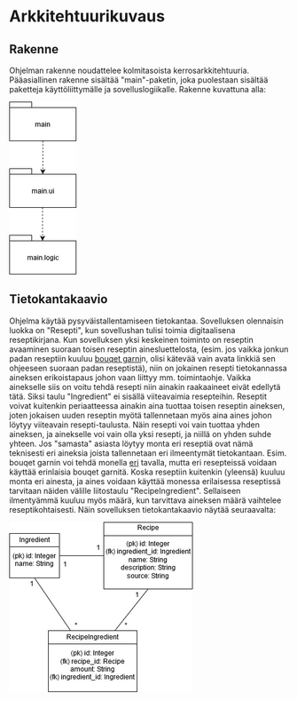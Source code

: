 # Arkkitehtuurikuvaus

## Rakenne

Ohjelman rakenne noudattelee kolmitasoista kerrosarkkitehtuuria. Pääasiallinen rakenne sisältää "main"-paketin, joka puolestaan sisältää paketteja käyttöliittymälle ja sovelluslogiikalle. Rakenne kuvattuna alla:


<img src="https://github.com/jrhel/ot-harjoitustyo/blob/master/dokumentaatio/illustrations/packetStructure.jpg">


## Tietokantakaavio

Ohjelma käytää pysyväistallentamiseen tietokantaa. Sovelluksen olennaisin luokka on "Resepti", kun sovellushan tulisi toimia digitaalisena reseptikirjana. Kun sovelluksen yksi keskeinen toiminto on reseptin avaaminen suoraan toisen reseptin ainesluettelosta, (esim. jos vaikka jonkun padan reseptiin kuuluu [bouqet garni](https://www.youtube.com/watch?v=V35qP2dEywg)n, olisi kätevää vain avata linkkiä sen ohjeeseen suoraan padan reseptistä), niin on jokainen resepti tietokannassa aineksen erikoistapaus johon vaan liittyy mm. toimintaohje. Vaikka ainekselle siis on voitu tehdä resepti niin ainakin raakaaineet eivät edellytä tätä. Siksi taulu "Ingredient" ei sisällä viiteavaimia resepteihin. Reseptit voivat kuitenkin periaatteessa ainakin aina tuottaa toisen reseptin aineksen, joten jokaisen uuden reseptin myötä tallennetaan myös aina aines johon löytyy viiteavain resepti-taulusta. Näin resepti voi vain tuottaa yhden aineksen, ja ainekselle voi vain olla yksi resepti, ja niillä on yhden suhde yhteen. Jos "samasta" asiasta löytyy monta eri reseptiä ovat nämä teknisesti eri aineksia joista tallennetaan eri ilmeentymät tietokantaan. Esim. bouqet garnin voi tehdä monella [eri](https://www.youtube.com/watch?v=CNy1Hzj3oDo) tavalla, mutta eri resepteissä voidaan käyttää erinlaisia bouqet garnitä. Koska reseptiin kuitenkin (yleensä) kuuluu monta eri ainesta, ja aines voidaan käyttää monessa erilaisessa reseptissä tarvitaan näiden välille liitostaulu "RecipeIngredient". Sellaiseen ilmentyämmä kuuluu myös määrä, kun tarvittava aineksen määrä vaihtelee reseptikohtaisesti. Näin sovelluksen tietokantakaavio näytää seuraavalta:

<img src="https://github.com/jrhel/ot-harjoitustyo/blob/master/dokumentaatio/illustrations/Database%20Diagram.jpg">



